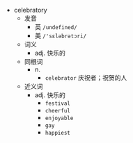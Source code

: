- celebratory
  - 发音
    - 英 `/undefined/`
    - 美 `/'sɛləbrətɔri/`
  - 词义
    - adj. 快乐的
  - 同根词
    - n.
      - `celebrator` 庆祝者；祝贺的人
  - 近义词
    - adj. 快乐的
      - `festival`
      - `cheerful`
      - `enjoyable`
      - `gay`
      - `happiest`

